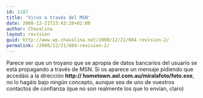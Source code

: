 ```yaml
---
id: 1187
title: 'Virus a través del MSN'
date: 2008-12-21T23:43:28+02:00
author: Chavalina
layout: revision
guid: http://www.wp.chavalina.net/2008/12/21/604-revision-2/
permalink: /2008/12/21/604-revision-2/
---
```

Parece ser que un troyano que se apropia de datos bancarios del usuario se está propagando a través de MSN. Si os aparece un mensaje pidiendo que accedáis a la dirección **http:// hometown.aol.com.au/miralafoto/foto.exe**, no lo hagáis bajo ningún concepto, aunque sea de uno de vuestros contactos de confianza (que no son realmente los que lo envían, claro)